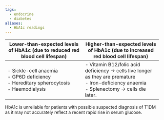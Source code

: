 ```yaml
---
tags:
  - endocrine
  - diabetes
aliases:
  - HbA1c readings
---
```


| Lower-than-expected levels of HbA1c (due to reduced red blood cell lifespan)                | Higher-than-expected levels of HbA1c (due to increased red blood cell lifespan)                                                                  |
| ------------------------------------------------------------------------------------------- | ------------------------------------------------------------------------------------------------------------------------------------------------ |
| - Sickle-cell anaemia<br>- GP6D deficiency<br>- Hereditary spherocytosis<br>- Haemodialysis | - Vitamin B12/folic acid deficiency -> cells live longer as they are premature<br>- Iron-deficiency anaemia<br>- Splenectomy -> cells die later. |

HbA1c is unreliable for patients with possible suspected diagnosis of T1DM as it may not accurately reflect a recent rapid rise in serum glucose.